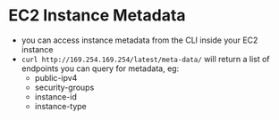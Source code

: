 # EC2 Instance Metadata
- you can access instance metadata from the CLI inside your EC2 instance
- `curl http://169.254.169.254/latest/meta-data/` will return a list of endpoints you can query for metadata, eg:
  - public-ipv4
  - security-groups
  - instance-id
  - instance-type
